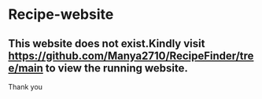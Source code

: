 # Recipe-website
## This website does not exist.Kindly visit https://github.com/Manya2710/RecipeFinder/tree/main to view the running website.
Thank you
